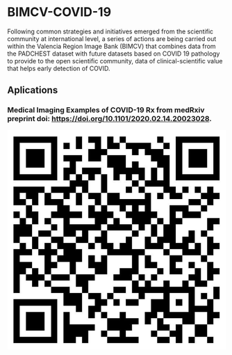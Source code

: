 # BIMCV-COVID-19
Following common strategies and initiatives emerged from the scientific community at international level, a series of actions are being carried out within the Valencia Region Image Bank (BIMCV) that combines data from the PADCHEST dataset with future datasets based on COVID 19 pathology to provide to the open scientific community, data of clinical-scientific value that helps early detection of COVID.

## Aplications

### Medical Imaging Examples of COVID-19 Rx from medRxiv preprint doi: https://doi.org/10.1101/2020.02.14.20023028.


[ ![QR-Brain-Edema](https://raw.githubusercontent.com/BIMCV-CSUSP/3D-MI-Reports/master/brain-visualization/qrcode.jpeg)](https://bimcv-csusp.github.io/3D-MI-Reports/brain-visualization)
